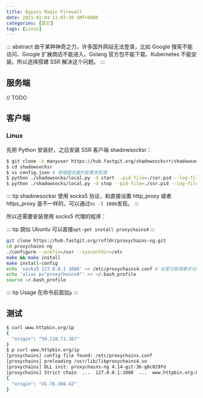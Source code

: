 ```yaml
---
title: Bypass Magic Firewall
date: 2021-02-04 11:07:30 GMT+0800
categories: [其它]
tags: [Linux]
---
```


::: abstract
由于某种神奇之力，许多国外网站无法登录，比如 Google 搜索不能访问、Google 扩展商店不能进入、Golang 官方包不能下载、Kubernetes 不能安装。所以选择搭建 SSR 解决这个问题。
:::

<!-- more -->

## 服务端

// TODO

## 客户端

### Linux

先把 Python 安装好，之后安装 SSR 客户端 shadowsocksr：

```zsh
$ git clone -b manyuser https://hub.fastgit.org/shadowsocksrr/shadowsocksr.git
$ cd shadowsocksr
$ vi config.json # 根据服务器的配置来配置
$ python ./shadowsocks/local.py -d start --pid-file=./ssr.pid --log-file=./ssr.log # 启动
$ python ./shadowsocks/local.py -d stop --pid-file=./ssr.pid --log-file=./ssr.log # 停止
```

::: tip
shadowsocksr 使用 socks5 协议，和直接设置 http_proxy 或者 https_proxy 是不一样的，可以通过`nc -l 1080`发现。
:::

所以还需要安装使用 socks5 代理的程序：

::: tip
貌似 Ubuntu 可以直接`apt-get install proxychains4`
:::

```sh
git clone https://hub.fastgit.org/rofl0r/proxychains-ng.git
cd proxychains-ng
./configure --prefix=/usr --sysconfdir=/etc
make && make install
make install-config
echo 'socks5 127.0.0.1 1080' >> /etc/proxychains4.conf # 这里可能需要手动改下
echo 'alias p="proxychains4"' >> ~/.bash_profile
source ~/.bash_profile
```

::: tip Usage
在命令前面加`p`
:::

## 测试

```zsh
$ curl www.httpbin.org/ip
{
  "origin": "59.110.71.167"
}
$ p curl www.httpbin.org/ip
[proxychains] config file found: /etc/proxychains.conf
[proxychains] preloading /usr/lib/libproxychains4.so
[proxychains] DLL init: proxychains-ng 4.14-git-36-g6c029fd
[proxychains] Strict chain  ...  127.0.0.1:1080  ...  www.httpbin.org:80  ...  OK
{
  "origin": "45.76.166.42"
}
```
